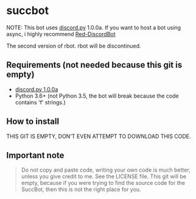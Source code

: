 # succbot
NOTE: This bot uses [discord.py](https://github.com/Rapptz/discord.py/tree/rewrite) 1.0.0a. If you want to host a bot using async, i highly recommend [Red-DiscordBot](https://github.com/Cog-Creators/Red-DiscordBot)


The second version of rbot. rbot will be discontinued.
## Requirements (not needed because this git is empty)
* [discord.py 1.0.0a](https://github.com/Rapptz/discord.py/tree/rewrite)
* Python 3.6+ (not Python 3.5, the bot will break because the code contains 'f' strings.)
## How to install
THIS GIT IS EMPTY, DON'T EVEN ATTEMPT TO DOWNLOAD THIS CODE.
## Important note
> Do not copy and paste code, writing your own code is much better, unless you give credit to me. See the LICENSE file.
> This git will be empty, because if you were trying to find the source code for the SuccBot, then this is not the right place for you.
